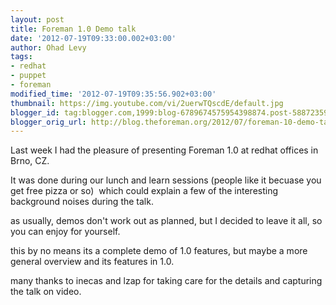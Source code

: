 ```yaml
---
layout: post
title: Foreman 1.0 Demo talk
date: '2012-07-19T09:33:00.002+03:00'
author: Ohad Levy
tags:
- redhat
- puppet
- foreman
modified_time: '2012-07-19T09:35:56.902+03:00'
thumbnail: https://img.youtube.com/vi/2uerwTQscdE/default.jpg
blogger_id: tag:blogger.com,1999:blog-6789674575954398874.post-5887235979167259717
blogger_orig_url: http://blog.theforeman.org/2012/07/foreman-10-demo-talk.html
---
```


Last week I had the pleasure of presenting Foreman 1.0 at redhat offices
in Brno, CZ.  
  
It was done during our lunch and learn sessions (people like it becuase
you get free pizza or so)  which could explain a few of the interesting
background noises during the talk.  
  
as usually, demos don't work out as planned, but I decided to leave it
all, so you can enjoy for yourself.  
  
this by no means its a complete demo of 1.0 features, but maybe a more
general overview and its features in 1.0.  
  
many thanks to inecas and lzap for taking care for the details and
capturing the talk on video.
